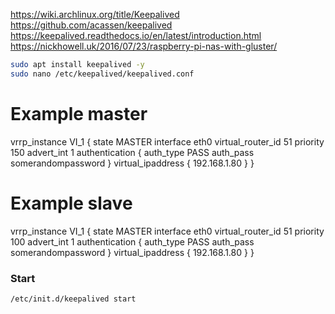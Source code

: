 https://wiki.archlinux.org/title/Keepalived
https://github.com/acassen/keepalived
https://keepalived.readthedocs.io/en/latest/introduction.html
https://nickhowell.uk/2016/07/23/raspberry-pi-nas-with-gluster/


```bash
sudo apt install keepalived -y
sudo nano /etc/keepalived/keepalived.conf
```

# Example master
vrrp_instance VI_1 {
        state MASTER
        interface eth0
        virtual_router_id 51
        priority 150
        advert_int 1
        authentication {
                auth_type PASS
                auth_pass somerandompassword
        }
        virtual_ipaddress {
                192.168.1.80
        }
}

# Example slave
vrrp_instance VI_1 {
        state MASTER
        interface eth0
        virtual_router_id 51
        priority 100
        advert_int 1
        authentication {
                auth_type PASS
                auth_pass somerandompassword
        }
        virtual_ipaddress {
                192.168.1.80
        }
}

### Start
```bash
/etc/init.d/keepalived start
```
